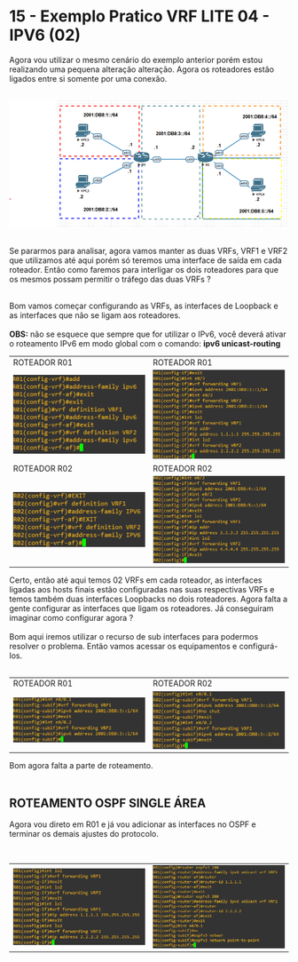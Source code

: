 # 15 - Exemplo Pratico VRF LITE 04 - IPV6 (02)

Agora vou utilizar o mesmo cenário do exemplo anterior porém estou realizando uma pequena alteração alteração. Agora os roteadores estão ligados entre si somente por uma conexão. <br></br>  

![CENÁRIO](Imagens/01.png) <br></br>

Se pararmos para analisar, agora vamos manter as duas VRFs, VRF1 e VRF2 que utilizamos até aqui porém só teremos uma interface de saída em cada roteador. Então como faremos para interligar os dois roteadores para que os mesmos possam permitir o tráfego das duas VRFs ? <br></br>

Bom vamos começar configurando as VRFs, as interfaces de Loopback e as interfaces que não se ligam aos roteadores. <br></br>
**OBS:** não se esquece que sempre que for utilizar o IPv6, você deverá ativar o roteamento IPv6 em modo global com o comando: **ipv6 unicast-routing**

<table>
      <tr>
          <td width="50%">ROTEADOR R01</td>
          <td width="50%">ROTEADOR R01</td>
      </tr>
      <tr>
          <td width="50%"><img src="Imagens/R01/01.png"></img></td>
          <td width="50%"><img src="Imagens/R01/02.png"></img></td>
      </tr>
      <tr>
          <td width="50%">ROTEADOR R02</td>
          <td width="50%">ROTEADOR R02</td>
      </tr>
      <tr>
          <td width="50%"><img src="Imagens/R02/01.png"></img></td>
          <td width="50%"><img src="Imagens/R02/02.png"></img></td>
      </tr>
</table>

Certo, então até aqui temos 02 VRFs em cada roteador, as interfaces ligadas aos hosts finais estão configuradas nas suas respectivas VRFs e temos também duas interfaces Loopbacks no dois roteadores. Agora falta a gente configurar as interfaces que ligam os roteadores. Já conseguiram imaginar como configurar agora ? <br></br>
Bom aqui iremos utilizar o recurso de sub interfaces para podermos resolver o problema. Então vamos acessar os equipamentos e configurá-los. <br></br>

<table>
      <tr>
          <td width="50%">ROTEADOR R01</td>
          <td width="50%">ROTEADOR R02</td>
      </tr>
      <tr>
          <td width="50%"><img src="Imagens/R01/03.png"></img></td>
          <td width="50%"><img src="Imagens/R02/03.png"></img></td>
      </tr>
<table>

Bom agora falta a parte de roteamento. <br></br> 

## ROTEAMENTO OSPF SINGLE ÁREA

Agora vou direto em R01 e já vou adicionar as interfaces no OSPF e terminar os demais ajustes do protocolo.<br></br>

<table>
        <tr>
            <td width="505"><img src="Imagens/R01/05.png"></img></td>
            <td width="505"><img src="Imagens/R01/06.png"></img></td>
        </tr>
</table>